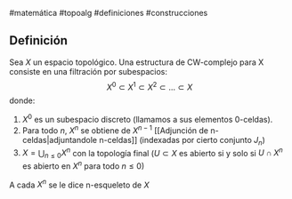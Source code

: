 #matemática #topoalg #definiciones #construcciones 

## Definición
Sea $X$ un espacio topológico. Una estructura de CW-complejo para X consiste en una filtración por subespacios:
$$
X^0\subset X^1\subset X^2\subset \dots \subset X
$$
donde:
1. $X^0$ es un subespacio discreto (llamamos a sus elementos 0-celdas).
2. Para todo $n,~X^n$ se obtiene de $X^{n-1}$ [[Adjunción de n-celdas|adjuntandole n-celdas]] (indexadas por cierto conjunto $J_n$)
3. $X = \bigcup_{n\leq 0} X^n$ con la topología final ($U \subset X$ es abierto si y solo si $U\cap X^n$ es abierto en $X^n$ para todo $n\leq0$)

A cada $X^n$ se le dice n-esqueleto de $X$